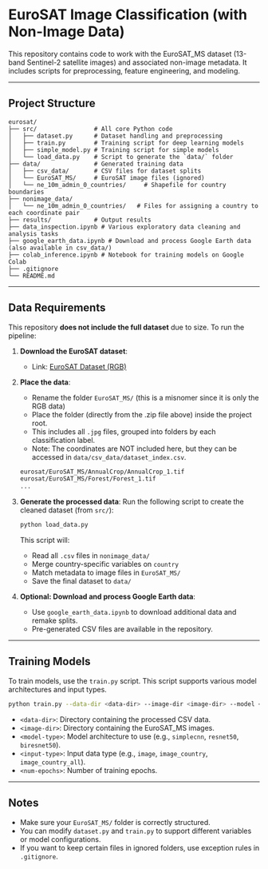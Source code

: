 # EuroSAT Image Classification (with Non-Image Data)

This repository contains code to work with the EuroSAT_MS dataset (13-band Sentinel-2 satellite images) and associated non-image metadata. It includes scripts for preprocessing, feature engineering, and modeling.

---

## Project Structure

```
eurosat/
├── src/                # All core Python code
│   ├── dataset.py      # Dataset handling and preprocessing
│   ├── train.py        # Training script for deep learning models
│   ├── simple_model.py # Training script for simple models
│   └── load_data.py    # Script to generate the `data/` folder
├── data/               # Generated training data
│   ├── csv_data/       # CSV files for dataset splits
│   └── EuroSAT_MS/     # EuroSAT image files (ignored)
│   └── ne_10m_admin_0_countries/     # Shapefile for country boundaries
├── nonimage_data/      
│   └── ne_10m_admin_0_countries/   # Files for assigning a country to each coordinate pair
├── results/            # Output results
├── data_inspection.ipynb # Various exploratory data cleaning and analysis tasks
├── google_earth_data.ipynb # Download and process Google Earth data (also available in csv_data/)
├── colab_inference.ipynb # Notebook for training models on Google Colab
├── .gitignore
└── README.md
```

---

## Data Requirements

This repository **does not include the full dataset** due to size. To run the pipeline:

1. **Download the EuroSAT dataset**:
   - Link: [EuroSAT Dataset (RGB)](https://madm.dfki.de/files/sentinel/EuroSAT.zip)

2. **Place the data**:
   - Rename the folder `EuroSAT_MS/` (this is a misnomer since it is only the RGB data)
   - Place the folder (directly from the .zip file above) inside the project root.
   - This includes all `.jpg` files, grouped into folders by each classification label.
   - Note: The coordinates are NOT included here, but they can be accessed in `data/csv_data/dataset_index.csv`.

   ```bash
   eurosat/EuroSAT_MS/AnnualCrop/AnnualCrop_1.tif
   eurosat/EuroSAT_MS/Forest/Forest_1.tif
   ...
   ```

3. **Generate the processed data**:
   Run the following script to create the cleaned dataset (from `src/`):

   ```bash
   python load_data.py
   ```

   This script will:
   - Read all `.csv` files in `nonimage_data/`
   - Merge country-specific variables on `country`
   - Match metadata to image files in `EuroSAT_MS/`
   - Save the final dataset to `data/`

4. **Optional: Download and process Google Earth data**:
   - Use `google_earth_data.ipynb` to download additional data and remake splits.
   - Pre-generated CSV files are available in the repository.

---

## Training Models

To train models, use the `train.py` script. This script supports various model architectures and input types.

```bash
python train.py --data-dir <data-dir> --image-dir <image-dir> --model <model-type> --input <input-type> --n_epochs <num-epochs>
```

- `<data-dir>`: Directory containing the processed CSV data.
- `<image-dir>`: Directory containing the EuroSAT_MS images.
- `<model-type>`: Model architecture to use (e.g., `simplecnn`, `resnet50`, `biresnet50`).
- `<input-type>`: Input data type (e.g., `image`, `image_country`, `image_country_all`).
- `<num-epochs>`: Number of training epochs.

---

## Notes

- Make sure your `EuroSAT_MS/` folder is correctly structured.
- You can modify `dataset.py` and `train.py` to support different variables or model configurations.
- If you want to keep certain files in ignored folders, use exception rules in `.gitignore`.
